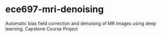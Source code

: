 # ece697-mri-denoising
Automatic bias field correction and denoising of MR Images using deep learning.
Capstone Course Project
